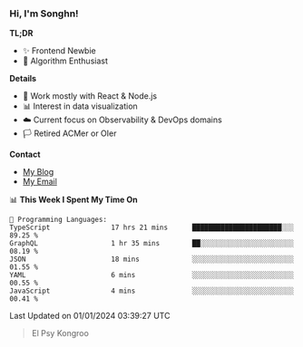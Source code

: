 ### Hi, I'm Songhn!

**TL;DR**

- ✨ Frontend Newbie
- 🎈 Algorithm Enthusiast

**Details**

- 🎯 Work mostly with React & Node.js
- 📊 Interest in data visualization
- ☁️ Current focus on Observability & DevOps domains
- 🏳️ Retired ACMer or OIer

**Contact**
- [My Blog](https://blog.songhn.com)
- [My Email](mailto:songhn233@gmail.com)

<!--START_SECTION:waka-->
📊 **This Week I Spent My Time On** 

```text
💬 Programming Languages: 
TypeScript               17 hrs 21 mins      ██████████████████████░░░   89.25 % 
GraphQL                  1 hr 35 mins        ██░░░░░░░░░░░░░░░░░░░░░░░   08.19 % 
JSON                     18 mins             ░░░░░░░░░░░░░░░░░░░░░░░░░   01.55 % 
YAML                     6 mins              ░░░░░░░░░░░░░░░░░░░░░░░░░   00.55 % 
JavaScript               4 mins              ░░░░░░░░░░░░░░░░░░░░░░░░░   00.41 % 
```


 Last Updated on 01/01/2024 03:39:27 UTC
<!--END_SECTION:waka-->

> El Psy Kongroo
